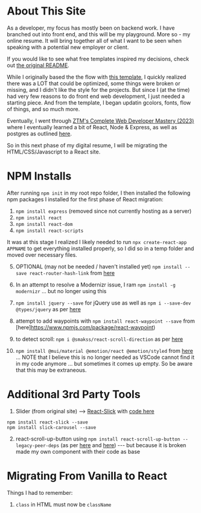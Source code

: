 # About This Site

As a developer, my focus has mostly been on backend work. I have branched out into front end, and this will be my playground. More so - my online resume. It will bring together all of what I want to be seen when speaking with a potential new employer or client.

If you would like to see what free templates inspired my decisions, check out [the original README](README-OLD.md).

While I originally based the the flow with [this template](https://www.styleshout.com/free-templates/hola/), I quickly realized there was a LOT that could be optimized, some things were broken or missing, and I didn't like the style for the projects. But since I (at the time) had very few reasons to do front end web development, I just needed a starting piece. And from the template, I began updatin gcolors, fonts, flow of things, and so much more.

Eventually, I went through [ZTM's Complete Web Developer Mastery (2023)](https://prosperousheart.com/ztm-web-dev-bc) where I eventually learned a bit of React, Node & Express, as well as postgres as outlined [here](https://github.com/ProsperousHeart/FaceRecognitionApp-ZTM).

So in this next phase of my digital resume, I will be migrating the HTML/CSS/Javascript to a React site.

# NPM Installs

After running `npm init` in my root repo folder, I then installed the following npm packages I installed for the first phase of React migration:

1. `npm install express` (removed since not currently hosting as a server)
2. `npm install react`
3. `npm install react-dom`
4. `npm install react-scripts`

It was at this stage I realized I likely needed to run `npx create-react-app APPNAME` to get everything installed properly, so I did so in a temp folder and moved over necessary files.

5. OPTIONAL (may not be needed / haven't installed yet) `npm install --save react-router-hash-link` from [here](https://www.npmjs.com/package/react-router-hash-link)

6. In an attempt to resolve a Modernizr issue, I ram `npm install -g modernizr` ... but no longer using this

7.  `npm install jquery --save` for jQuery use as well as `npm i --save-dev @types/jquery` as per [here](https://stackoverflow.com/a/41381583/10474024)

8. attempt to add waypoints with `npm install react-waypoint --save` from [here]https://www.npmjs.com/package/react-waypoint)

9. to detect scroll:  `npm i @smakss/react-scroll-direction` as per [here](https://www.npmjs.com/package/@smakss/react-scroll-direction)

10. `npm install @mui/material @emotion/react @emotion/styled` from [here](https://mui.com/material-ui/getting-started/installation/) ... NOTE that I believe this is no longer needed as VSCode cannot find it in my code anymore ... but sometimes it comes up empty. So be aware that this may be extraneous.

# Additional 3rd Party Tools

1. Slider (from original site) --> [React-Slick](https://react-slick.neostack.com/docs/get-started) with [code here](https://github.com/kenwheeler/slick)

```
npm install react-slick --save
npm install slick-carousel --save
```

2. react-scroll-up-button using `npm install react-scroll-up-button --legacy-peer-deps` (as per [here](https://www.npmjs.com/package/react-scroll-up-button) and [here](https://github.com/dirtyredz/react-scroll-up-button/issues/23)) --- but because it is broken made my own component with their code as base

<!-- 3. `npm install react-scroll-up` -->

# Migrating From Vanilla to React

Things I had to remember:
1. `class` in HTML must now be `className`
